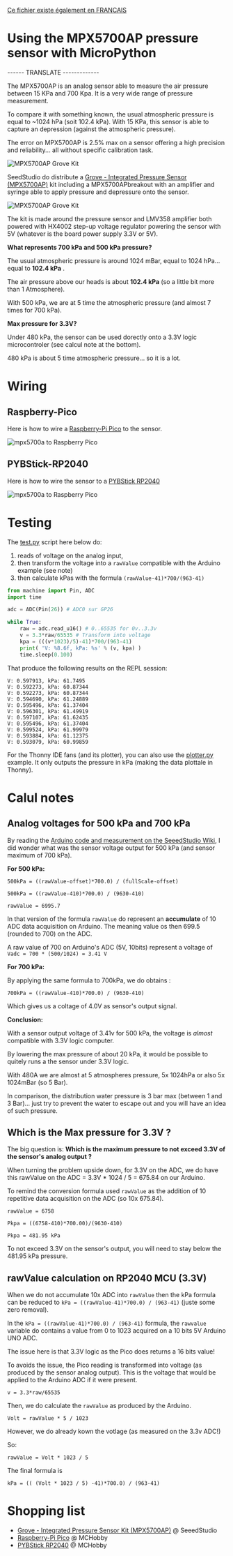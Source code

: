 [Ce fichier existe également en FRANCAIS](readme.md)

# Using the MPX5700AP pressure sensor with MicroPython

------ TRANSLATE -------------

The MPX5700AP is an analog sensor able to measure the air pressure between 15 KPa and 700 Kpa. It is a very wide range of pressure measurement.

To compare it with something known, the usual atmospheric pressure is equal to ~1024 hPa (soit 102.4 kPa). With 15 KPa, this sensor is able to capture an depression (against the atmospheric pressure).

The error on MPX5700AP is 2.5% max on a sensor offering a high precision and reliability... all without specific calibration task.

![MPX5700AP Grove Kit](docs/_static/mpx5700a-kit.jpg)

SeedStudio do distribute a [Grove - Integrated Pressure Sensor (MPX5700AP)](https://www.seeedstudio.com/Grove-Integrated-Pressure-Sensor-Kit-MPX5700AP-p-4295.html) kit including a MPX5700APbreakout with an amplifier and syringe able to apply pressure and depressure onto the sensor.

![MPX5700AP Grove Kit](docs/_static/mpx5700a-grove.jpg)

The kit is made around the pressure sensor and LMV358 amplifier both powered with HX4002 step-up voltage regulator powering the sensor with 5V (whatever is the board power supply 3.3V or 5V).

__What represents 700 kPa and 500 kPa pressure?__

The usual atmospheric pressure is around 1024 mBar, equal to 1024 hPa... equal to __102.4 kPa__ .

The air pressure above our heads is about __102.4 kPa__ (so a little bit more than 1 Atmosphere).

With 500 kPa, we are at 5 time the atmospheric pressure (and almost 7 times for 700 kPa).

__Max pressure for 3.3V?__

Under 480 kPa, the sensor can be used dorectly onto a 3.3V logic microcontroler (see calcul note at the bottom).

480 kPa is about 5 time atmospheric pressure... so it is a lot.

# Wiring

## Raspberry-Pico

Here is how to wire a [Raspberry-Pi Pico](https://shop.mchobby.be/fr/pico-rp2040/2036-pico-header-rp2040-microcontroleur-2-coeurs-raspberry-pi-3232100020368.html) to the sensor.

![mpx5700a to Raspberry Pico](docs/_static/mp5700ap-to-pico.jpg)

## PYBStick-RP2040

Here is how to wire the sensor to a [PYBStick RP2040](https://shop.mchobby.be/fr/pybstick/2331-pybstick-rp2040-26-broches-micropython-c-3232100023314-garatronic.html)

![mpx5700a to Raspberry Pico](docs/_static/mp5700ap-to-pybstick-rp2040.jpg)

# Testing

The [test.py](examples/test.py) script here below do:
1. reads of voltage on the analog input,
2. then transform the voltage into a `rawValue` compatible with the Arduino example (see note)
3. then calculate kPas with the formula `(rawValue-41)*700/(963-41)`

``` python
from machine import Pin, ADC
import time

adc = ADC(Pin(26)) # ADC0 sur GP26

while True:
	raw = adc.read_u16() # 0..65535 for 0v..3.3v
	v = 3.3*raw/65535 # Transform into voltage
	kpa = (((v*1023)/5)-41)*700/(963-41)
	print( 'V: %8.6f, kPa: %s' % (v, kpa) )
	time.sleep(0.100)
```

That produce the following results on the REPL session:

```
V: 0.597913, kPa: 61.7495
V: 0.592273, kPa: 60.87344
V: 0.592273, kPa: 60.87344
V: 0.594690, kPa: 61.24889
V: 0.595496, kPa: 61.37404
V: 0.596301, kPa: 61.49919
V: 0.597107, kPa: 61.62435
V: 0.595496, kPa: 61.37404
V: 0.599524, kPa: 61.99979
V: 0.593884, kPa: 61.12375
V: 0.593079, kPa: 60.99859
```

For the Thonny IDE fans (and its plotter), you can also use the [plotter.py](examples/plotter.py) example. It only outputs the pressure in kPa (making the data plottale in Thonny).

# Calul notes

## Analog voltages for 500 kPa and 700 kPa

By reading the [Arduino code and measurement on the SeeedStudio Wiki](https://wiki.seeedstudio.com/Grove-Integrated-Pressure-Sensor-Kit/), I did wonder what was the sensor voltage output for 500 kPa (and sensor maximum of 700 kPa).

__For 500 kPa:__

```
500kPa = ((rawValue-offset)*700.0) / (fullScale-offset)

500kPa = ((rawValue-410)*700.0) / (9630-410)

rawValue = 6995.7
```

In that version of the formula `rawValue` do represent an __accumulate__ of 10 ADC data acquisition on Arduino. The meaning value os then 699.5 (rounded to 700) on the ADC.

A raw value of 700 on Arduino's ADC (5V, 10bits) represent a voltage of `Vadc = 700 * (500/1024) = 3.41 V`

__For 700 kPa:__

By applying the same formula to 700kPa, we do obtains :

```
700kPa = ((rawValue-410)*700.0) / (9630-410)
```

Which gives us a coltage of 4.0V as sensor's output signal.

__Conclusion:__

With a sensor output voltage of 3.41v for 500 kPa, the voltage is _almost_ compatible with 3.3V logic computer.

By lowering the max pressure of about 20 kPa, it would be possible to quitely runs a the sensor under 3.3V logic.

With 480A we are almost at 5 atmospheres pressure, 5x 1024hPa or also 5x 1024mBar (so 5 Bar).

In comparison, the distribution water pressure is 3 bar max (between 1 and 3 Bar)... just try to prevent the water to escape out and you will have an idea of such pressure.

## Which is the Max pressure for 3.3V ?

The big question is: __Which is the maximum pressure to not exceed 3.3V of the sensor's analog output ?__

When turning the problem upside down, for 3.3V on the ADC, we do have this rawValue on the ADC = 3.3V * 1024 / 5 = 675.84 on our Arduino.

To remind the conversion formula used `rawValue` as the addition of 10 repetitive data acquisition on the ADC (so 10x 675.84).

```
rawValue = 6758   

Pkpa = ((6758-410)*700.00)/(9630-410)

Pkpa = 481.95 kPa
```

To not exceed 3.3V on the sensor's output, you will need to stay below the 481.95 kPa pressure.

## rawValue calculation on RP2040 MCU (3.3V)

When we do not accumulate 10x ADC into `rawValue` then the kPa formula can be reduced to `kPa = ((rawValue-41)*700.0) / (963-41)` (juste some zero removal).

In the `kPa = ((rawValue-41)*700.0) / (963-41)` formula, the `rawvalue` variable do contains a value from 0 to 1023 acquired on a 10 bits 5V Arduino UNO ADC.

The issue here is that 3.3V logic as the Pico does returns a 16 bits value!

To avoids the issue, the Pico reading is transformed into voltage (as produced by the sensor analog output). This is the voltage that would be applied to the Arduino ADC if it were present.

```
v = 3.3*raw/65535
```

Then, we do calculate the `rawValue` as produced by the Arduino.

```
Volt = rawValue * 5 / 1023
```

However, we do already kown the votlage (as measured on the 3.3v ADC!)

So:

```
rawValue = Volt * 1023 / 5
```

The final formula is

```
kPa = (( (Volt * 1023 / 5) -41)*700.0) / (963-41)
```

# Shopping list
* [Grove - Integrated Pressure Sensor Kit (MPX5700AP)](https://www.seeedstudio.com/Grove-Integrated-Pressure-Sensor-Kit-MPX5700AP-p-4295.html) @ SeeedStudio
* [Raspberry-Pi Pico](https://shop.mchobby.be/fr/pico-rp2040/2036-pico-header-rp2040-microcontroleur-2-coeurs-raspberry-pi-3232100020368.html) @ MCHobby
* [PYBStick RP2040](https://shop.mchobby.be/fr/pybstick/2331-pybstick-rp2040-26-broches-micropython-c-3232100023314-garatronic.html?search_query=rp2040&results=8) @ MCHobby
